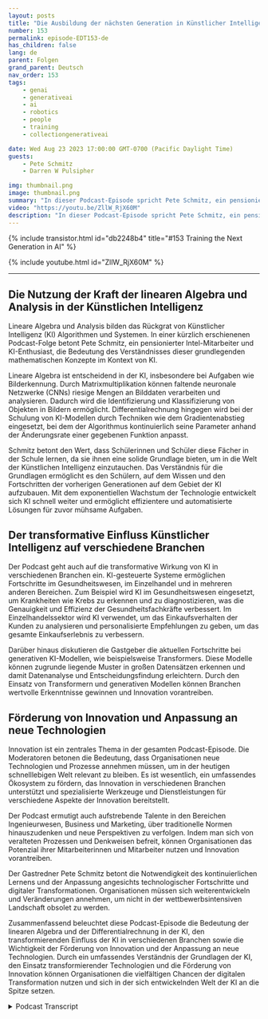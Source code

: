 ```yaml
---
layout: posts
title: "Die Ausbildung der nächsten Generation in Künstlicher Intelligenz"
number: 153
permalink: episode-EDT153-de
has_children: false
lang: de
parent: Folgen
grand_parent: Deutsch
nav_order: 153
tags:
    - genai
    - generativeai
    - ai
    - robotics
    - people
    - training
    - collectiongenerativeai

date: Wed Aug 23 2023 17:00:00 GMT-0700 (Pacific Daylight Time)
guests:
    - Pete Schmitz
    - Darren W Pulsipher

img: thumbnail.png
image: thumbnail.png
summary: "In dieser Podcast-Episode spricht Pete Schmitz, ein pensionierter Account Executive von Intel, über seine Arbeit mit Schülern, bei der er ihnen künstliche Intelligenz (KI) beibringt und wie sie diese in ihren Robotikwettbewerben einsetzen können. Er erklärt, dass diese Wettbewerbe die Nutzung von Autonomie erfordern und KI eine entscheidende Komponente dafür ist. Pete teilt ein Beispiel dafür, wie KI-gestützte Bilderkennung im unbemannten Oberflächenfahrzeug D Hunter der Defense Advanced Research Projects Agency (DARPA) eingesetzt wird."
video: "https://youtu.be/ZllW_RjX60M"
description: "In dieser Podcast-Episode spricht Pete Schmitz, ein pensionierter Account Executive von Intel, über seine Arbeit mit Schülern, bei der er ihnen künstliche Intelligenz (KI) beibringt und wie sie diese in ihren Robotikwettbewerben einsetzen können. Er erklärt, dass diese Wettbewerbe die Nutzung von Autonomie erfordern und KI eine entscheidende Komponente dafür ist. Pete teilt ein Beispiel dafür, wie KI-gestützte Bilderkennung im unbemannten Oberflächenfahrzeug D Hunter der Defense Advanced Research Projects Agency (DARPA) eingesetzt wird."
---
```


<div>
{% include transistor.html id="db2248b4" title="#153 Training the Next Generation in AI" %}

{% include youtube.html id="ZllW_RjX60M" %}
</div>

---

## Die Nutzung der Kraft der linearen Algebra und Analysis in der Künstlichen Intelligenz

Lineare Algebra und Analysis bilden das Rückgrat von Künstlicher Intelligenz (KI) Algorithmen und Systemen. In einer kürzlich erschienenen Podcast-Folge betont Pete Schmitz, ein pensionierter Intel-Mitarbeiter und KI-Enthusiast, die Bedeutung des Verständnisses dieser grundlegenden mathematischen Konzepte im Kontext von KI.

Lineare Algebra ist entscheidend in der KI, insbesondere bei Aufgaben wie Bilderkennung. Durch Matrixmultiplikation können faltende neuronale Netzwerke (CNNs) riesige Mengen an Bilddaten verarbeiten und analysieren. Dadurch wird die Identifizierung und Klassifizierung von Objekten in Bildern ermöglicht. Differentialrechnung hingegen wird bei der Schulung von KI-Modellen durch Techniken wie dem Gradientenabstieg eingesetzt, bei dem der Algorithmus kontinuierlich seine Parameter anhand der Änderungsrate einer gegebenen Funktion anpasst.

Schmitz betont den Wert, dass Schülerinnen und Schüler diese Fächer in der Schule lernen, da sie ihnen eine solide Grundlage bieten, um in die Welt der Künstlichen Intelligenz einzutauchen. Das Verständnis für die Grundlagen ermöglicht es den Schülern, auf dem Wissen und den Fortschritten der vorherigen Generationen auf dem Gebiet der KI aufzubauen. Mit dem exponentiellen Wachstum der Technologie entwickelt sich KI schnell weiter und ermöglicht effizientere und automatisierte Lösungen für zuvor mühsame Aufgaben.

## Der transformative Einfluss Künstlicher Intelligenz auf verschiedene Branchen

Der Podcast geht auch auf die transformative Wirkung von KI in verschiedenen Branchen ein. KI-gesteuerte Systeme ermöglichen Fortschritte im Gesundheitswesen, im Einzelhandel und in mehreren anderen Bereichen. Zum Beispiel wird KI im Gesundheitswesen eingesetzt, um Krankheiten wie Krebs zu erkennen und zu diagnostizieren, was die Genauigkeit und Effizienz der Gesundheitsfachkräfte verbessert. Im Einzelhandelssektor wird KI verwendet, um das Einkaufsverhalten der Kunden zu analysieren und personalisierte Empfehlungen zu geben, um das gesamte Einkaufserlebnis zu verbessern.

Darüber hinaus diskutieren die Gastgeber die aktuellen Fortschritte bei generativen KI-Modellen, wie beispielsweise Transformers. Diese Modelle können zugrunde liegende Muster in großen Datensätzen erkennen und damit Datenanalyse und Entscheidungsfindung erleichtern. Durch den Einsatz von Transformern und generativen Modellen können Branchen wertvolle Erkenntnisse gewinnen und Innovation vorantreiben.

## Förderung von Innovation und Anpassung an neue Technologien

Innovation ist ein zentrales Thema in der gesamten Podcast-Episode. Die Moderatoren betonen die Bedeutung, dass Organisationen neue Technologien und Prozesse annehmen müssen, um in der heutigen schnelllebigen Welt relevant zu bleiben. Es ist wesentlich, ein umfassendes Ökosystem zu fördern, das Innovation in verschiedenen Branchen unterstützt und spezialisierte Werkzeuge und Dienstleistungen für verschiedene Aspekte der Innovation bereitstellt.

Der Podcast ermutigt auch aufstrebende Talente in den Bereichen Ingenieurwesen, Business und Marketing, über traditionelle Normen hinauszudenken und neue Perspektiven zu verfolgen. Indem man sich von veralteten Prozessen und Denkweisen befreit, können Organisationen das Potenzial ihrer Mitarbeiterinnen und Mitarbeiter nutzen und Innovation vorantreiben.

Der Gastredner Pete Schmitz betont die Notwendigkeit des kontinuierlichen Lernens und der Anpassung angesichts technologischer Fortschritte und digitaler Transformationen. Organisationen müssen sich weiterentwickeln und Veränderungen annehmen, um nicht in der wettbewerbsintensiven Landschaft obsolet zu werden.

Zusammenfassend beleuchtet diese Podcast-Episode die Bedeutung der linearen Algebra und der Differentialrechnung in der KI, den transformierenden Einfluss der KI in verschiedenen Branchen sowie die Wichtigkeit der Förderung von Innovation und der Anpassung an neue Technologien. Durch ein umfassendes Verständnis der Grundlagen der KI, den Einsatz transformierender Technologien und die Förderung von Innovation können Organisationen die vielfältigen Chancen der digitalen Transformation nutzen und sich in der sich entwickelnden Welt der KI an die Spitze setzen.



<details>
<summary> Podcast Transcript </summary>

<p></p>

</details>
